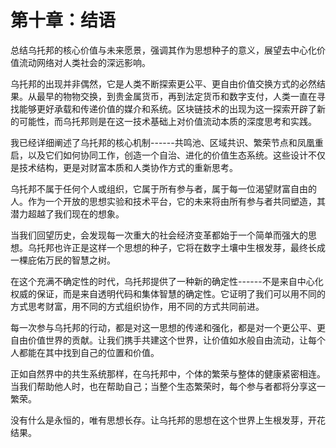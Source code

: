 # 第十章：结语

总结乌托邦的核心价值与未来愿景，强调其作为思想种子的意义，展望去中心化价值流动网络对人类社会的深远影响。

乌托邦的出现并非偶然，它是人类不断探索更公平、更自由价值交换方式的必然结果。从最早的物物交换，到贵金属货币，再到法定货币和数字支付，人类一直在寻找能够更好承载和传递价值的媒介和系统。区块链技术的出现为这一探索开辟了新的可能性，而乌托邦则是在这一技术基础上对价值流动本质的深度思考和实践。

我已经详细阐述了乌托邦的核心机制------共鸣池、区域共识、繁荣节点和凤凰重启，以及它们如何协同工作，创造一个自治、进化的价值生态系统。这些设计不仅是技术结构，更是对财富本质和人类协作方式的重新思考。

乌托邦不属于任何个人或组织，它属于所有参与者，属于每一位渴望财富自由的人。作为一个开放的思想实验和技术平台，它的未来将由所有参与者共同塑造，其潜力超越了我们现在的想象。

当我们回望历史，会发现每一次重大的社会经济变革都始于一个简单而强大的思想。乌托邦也许正是这样一个思想的种子，它将在数字土壤中生根发芽，最终长成一棵庇佑万民的智慧之树。

在这个充满不确定性的时代，乌托邦提供了一种新的确定性------不是来自中心化权威的保证，而是来自透明代码和集体智慧的确定性。它证明了我们可以用不同的方式思考财富，用不同的方式组织协作，用不同的方式共同前进。

每一次参与乌托邦的行动，都是对这一思想的传递和强化，都是对一个更公平、更自由价值世界的贡献。让我们携手共建这个世界，让价值如水般自由流动，让每个人都能在其中找到自己的位置和价值。

正如自然界中的共生系统那样，在乌托邦中，个体的繁荣与整体的健康紧密相连。当我们帮助他人时，也在帮助自己；当整个生态繁荣时，每个参与者都将分享这一繁荣。

没有什么是永恒的，唯有思想长存。让乌托邦的思想在这个世界上生根发芽，开花结果。

